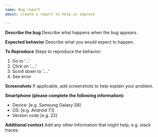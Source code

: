 ```yaml
---
name: Bug report
about: Create a report to help us improve

---
```


**Describe the bug**
Describe what happens when the bug appears.

**Expected behavior**
Describe what you would expect to happen.

**To Reproduce**
Steps to reproduce the behavior:
1. Go to '...'
2. Click on '....'
3. Scroll down to '....'
4. See error

**Screenshots**
If applicable, add screenshots to help explain your problem.

**Smartphone (please complete the following information):**
 - Device: [e.g. Samsung Galaxy S8]
 - OS: [e.g. Android 7.1]
 - Version code [e.g. 22]

**Additional context**
Add any other information that might help, e.g. stack traces.
